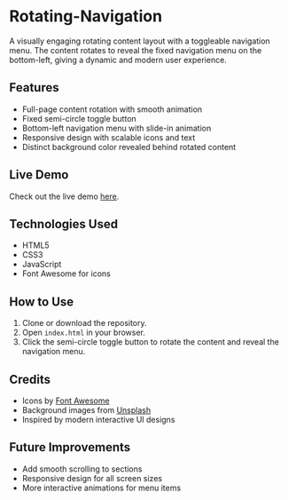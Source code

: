 # Rotating-Navigation

A visually engaging rotating content layout with a toggleable navigation menu. The content rotates to reveal the fixed navigation menu on the bottom-left, giving a dynamic and modern user experience.  

## Features

- Full-page content rotation with smooth animation
- Fixed semi-circle toggle button
- Bottom-left navigation menu with slide-in animation
- Responsive design with scalable icons and text
- Distinct background color revealed behind rotated content

## Live Demo

Check out the live demo [here](https://princesharma-afk.github.io/Rotating-Navigation/).

## Technologies Used

- HTML5  
- CSS3  
- JavaScript  
- Font Awesome for icons  

## How to Use

1. Clone or download the repository.
2. Open `index.html` in your browser.
3. Click the semi-circle toggle button to rotate the content and reveal the navigation menu.

## Credits

- Icons by [Font Awesome](https://fontawesome.com/)  
- Background images from [Unsplash](https://unsplash.com/)  
- Inspired by modern interactive UI designs

## Future Improvements

- Add smooth scrolling to sections
- Responsive design for all screen sizes
- More interactive animations for menu items
